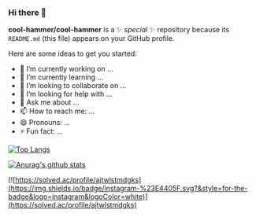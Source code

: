 ### Hi there 👋

**cool-hammer/cool-hammer** is a ✨ _special_ ✨ repository because its `README.md` (this file) appears on your GitHub profile.

Here are some ideas to get you started:

- 🔭 I’m currently working on ...
- 🌱 I’m currently learning ...
- 👯 I’m looking to collaborate on ...
- 🤔 I’m looking for help with ...
- 💬 Ask me about ...
- 📫 How to reach me: ...
- 😄 Pronouns: ...
- ⚡ Fun fact: ...

[![Top Langs](https://github-readme-stats.vercel.app/api/top-langs/?username=cool-hammer)](https://github.com/anuraghazra/github-readme-stats)

[![Anurag's github stats](https://github-readme-stats.vercel.app/api?username=cool-hammer&count_private=true)](https://github.com/anuraghazra/github-readme-stats)

[![https://solved.ac/profile/ajtwlstmdgks](https://img.shields.io/badge/instagram-%23E4405F.svg?&style=for-the-badge&logo=instagram&logoColor=white)](https://solved.ac/profile/ajtwlstmdgks)
